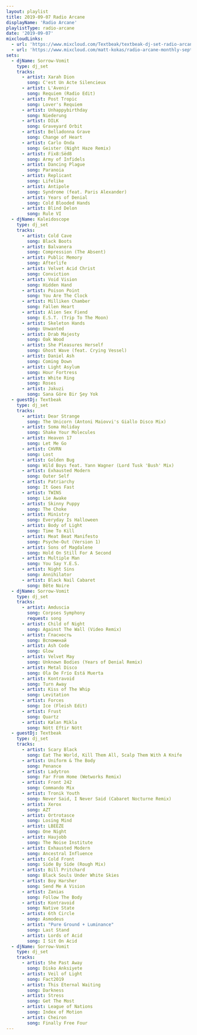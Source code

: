 ```yaml
---
layout: playlist
title: 2019-09-07 Radio Arcane
displayName: 'Radio Arcane'
playlistType: radio-arcane
date: '2019-09-07'
mixcloudLinks:
  - url: 'https://www.mixcloud.com/Textbeak/textbeak-dj-set-radio-arcane-art-sanctuary-louisville-ky-sep-7-2019'
  - url: 'https://www.mixcloud.com/matt-kokas/radio-arcane-monthly-sept-7-2019-art-sanctuary'
sets:
  - djName: Sorrow-Vomit
    type: dj_set
    tracks:
      - artist: Xarah Dion
        song: C'est Un Acte Silencieux
      - artist: L'Avenir
        song: Requiem (Radio Edit)
      - artist: Post Tropic
        song: Lover's Requiem
      - artist: Unhappybirthday
        song: Niederung
      - artist: DILK
        song: Graveyard Orbit
      - artist: Belladonna Grave
        song: Change of Heart
      - artist: Carlo Onda
        song: Geister (Night Haze Remix)
      - artist: Fïx8:Sëd8
        song: Army of Infidels
      - artist: Dancing Plague
        song: Paranoia
      - artist: Replicant
        song: Lifelike
      - artist: Antipole
        song: Syndrome (feat. Paris Alexander)
      - artist: Years of Denial
        song: Cold Blooded Hands
      - artist: Blind Delon
        song: Rule VI                       
  - djName: Kaleidoscope
    type: dj_set        
    tracks:
      - artist: Cold Cave
        song: Black Boots
      - artist: Balvanera
        song: Compression (The Absent)
      - artist: Public Memory
        song: Afterlife
      - artist: Velvet Acid Christ
        song: Conviction
      - artist: Void Vision
        song: Hidden Hand
      - artist: Poison Point
        song: You Are The Clock
      - artist: Milliken Chamber
        song: Fallen Heart
      - artist: Alien Sex Fiend
        song: E.S.T. (Trip To The Moon)
      - artist: Skeleton Hands
        song: Unwanted
      - artist: Drab Majesty
        song: Oak Wood
      - artist: She Pleasures Herself
        song: Ghost Wave (feat. Crying Vessel)
      - artist: Daniel Ash
        song: Coming Down
      - artist: Light Asylum
        song: Hour Fortress
      - artist: White Ring
        song: Roses
      - artist: Jakuzi
        song: Sana Göre Bir Şey Yok
  - guestDj: Textbeak
    type: dj_set
    tracks:
      - artist: Dear Strange
        song: The Unicorn (Antoni Maiovvi's Giallo Disco Mix)
      - artist: Soma Holiday
        song: Shake Your Molecules
      - artist: Heaven 17
        song: Let Me Go
      - artist: CHVRN
        song: Lost
      - artist: Golden Bug
        song: Wild Boys feat. Yann Wagner (Lord Tusk 'Bush' Mix)
      - artist: Exhausted Modern
        song: Outer Self
      - artist: Patriarchy
        song: It Goes Fast
      - artist: TWINS
        song: Lie Awake
      - artist: Skinny Puppy
        song: The Choke
      - artist: Ministry
        song: Everyday Is Halloween
      - artist: Body of Light
        song: Time To Kill
      - artist: Meat Beat Manifesto
        song: Psyche-Out (Version 1)
      - artist: Sons of Magdalene
        song: Hold On Still For A Second
      - artist: Multiple Man
        song: You Say Y.E.S.
      - artist: Night Sins
        song: Annihilator
      - artist: Black Nail Cabaret
        song: Bête Noire
  - djName: Sorrow-Vomit
    type: dj_set
    tracks:
      - artist: Amduscia
        song: Corpses Symphony
        request: song
      - artist: Child of Night
        song: Against The Wall (Video Remix)
      - artist: Гласность
        song: Вспоминай
      - artist: Ash Code
        song: Glow
      - artist: Velvet May
        song: Unknown Bodies (Years of Denial Remix)
      - artist: Metal Disco
        song: Ola De Frío Está Muerta
      - artist: Kontravoid
        song: Turn Away
      - artist: Kiss of The Whip
        song: Levitation
      - artist: Forces
        song: Ice (Fleish Edit)
      - artist: Frust
        song: Quartz
      - artist: Kælan Mikla
        song: Nótt Eftir Nótt
  - guestDj: Textbeak
    type: dj_set
    tracks:
      - artist: Scary Black
        song: Eat The World, Kill Them All, Scalp Them With A Knife
      - artist: Uniform & The Body
        song: Penance
      - artist: Ladytron
        song: Far From Home (Wetworks Remix)
      - artist: Front 242
        song: Commando Mix
      - artist: Tronik Youth
        song: Never Said, I Never Said (Cabaret Nocturne Remix)
      - artist: Xerox
        song: AZT
      - artist: Ortrotasce
        song: Losing Mind
      - artist: LBEEZE
        song: One Night
      - artist: Haujobb
        song: The Noise Institute
      - artist: Exhausted Modern
        song: Ancestral Influence
      - artist: Cold Front
        song: Side By Side (Rough Mix)
      - artist: Bill Pritchard
        song: Black Souls Under White Skies
      - artist: Boy Harsher
        song: Send Me A Vision
      - artist: Zanias
        song: Follow The Body
      - artist: Kontravoid 
        song: Native State
      - artist: 6th Circle
        song: Asmodeus
      - artist: "Pure Ground + Luminance"
        song: Last Stand
      - artist: Lords of Acid
        song: I Sit On Acid
  - djName: Sorrow-Vomit
    type: dj_set
    tracks:
      - artist: She Past Away
        song: Disko Anksiyete
      - artist: Veil of Light
        song: Fact2019
      - artist: This Eternal Waiting
        song: Darkness
      - artist: Stress
        song: Get The Most
      - artist: League of Nations
        song: Index of Motion
      - artist: Cheiron
        song: Finally Free Four
---
```

